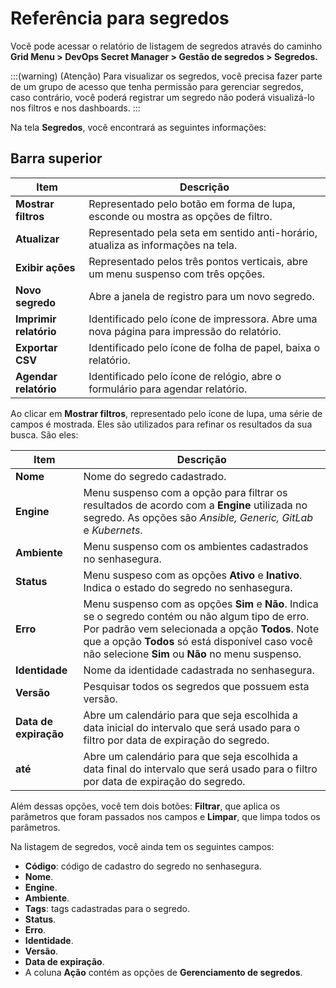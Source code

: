 # Referência para segredos

Você pode acessar o relatório de listagem de segredos através do caminho **Grid Menu > DevOps Secret Manager > Gestão de segredos > Segredos.**

:::(warning) (Atenção)
Para visualizar os segredos, você precisa fazer parte de um grupo de acesso que tenha permissão para gerenciar segredos, caso contrário, você poderá registrar um segredo não poderá visualizá-lo nos filtros e nos dashboards.
:::

Na tela **Segredos**, você encontrará as seguintes informações:

## Barra superior

| Item                          | Descrição                                                                                  |
| ----------------------------- | -------------------------------------------------------------------------------------------- |
| **Mostrar filtros**     | Representado pelo botão em forma de lupa, esconde ou mostra as opções de filtro.          |
| **Atualizar**           | Representado pela seta em sentido anti-horário, atualiza as informações na tela.          |
| **Exibir ações**      | Representado pelos três pontos verticais, abre um menu suspenso com três opções.         |
| **Novo segredo**        | Abre a janela de registro para um novo segredo.                                              |
| **Imprimir relatório** | Identificado pelo ícone de impressora. Abre uma nova página para impressão do relatório. |
| **Exportar CSV**        | Identificado pelo ícone de folha de papel, baixa o relatório.                              |
| **Agendar relatório**  | Identificado pelo ícone de relógio, abre o formulário para agendar relatório.            |

Ao clicar em **Mostrar filtros**, representado pelo ícone de lupa, uma série de campos é mostrada. Eles são utilizados para refinar os resultados da sua busca. São eles:

| Item                          | Descrição                                                                                                                                                                                                                                                                                            |
| ----------------------------- | ------------------------------------------------------------------------------------------------------------------------------------------------------------------------------------------------------------------------------------------------------------------------------------------------------ |
| **Nome**                | Nome do segredo cadastrado.                                                                                                                                                                                                                                                                            |
| **Engine**              | Menu suspenso com a opção para filtrar os resultados de acordo com a **Engine** utilizada no segredo. As opções são *Ansible, Generic, GitLab* e *Kubernets*.                                                                                                                            |
| **Ambiente**            | Menu suspenso com os ambientes cadastrados no senhasegura.                                                                                                                                                                                                                                             |
| **Status**              | Menu suspeso com as opções **Ativo** e **Inativo**. Indica o estado do segredo no senhasegura.                                                                                                                                                                                            |
| **Erro**                | Menu suspenso com as opções **Sim** e **Não**. Indica se o segredo contém ou não algum tipo de erro. Por padrão vem selecionada a opção **Todos**. Note que a opção **Todos** só está disponível caso você não selecione **Sim** ou **Não** no menu suspenso. |
| **Identidade**          | Nome da identidade cadastrada no senhasegura.                                                                                                                                                                                                                                                          |
| **Versão**             | Pesquisar todos os segredos que possuem esta versão.                                                                                                                                                                                                                                                  |
| **Data de expiração** | Abre um calendário para que seja escolhida a data inicial do intervalo que será usado para o filtro por data de expiração do segredo.                                                                                                                                                              |
| **até**                | Abre um calendário para que seja escolhida a data final do intervalo que será usado para o filtro por data de expiração do segredo.                                                                                                                                                                |

Além dessas opções, você tem dois botões: **Filtrar**, que aplica os parâmetros que foram passados nos campos e **Limpar**, que limpa todos os parâmetros.

Na listagem de segredos, você ainda tem os seguintes campos:

* **Código**: código de cadastro do segredo no senhasegura.
* **Nome**.
* **Engine**.
* **Ambiente**.
* **Tags**: tags cadastradas para o segredo.
* **Status**.
* **Erro**.
* **Identidade**.
* **Versão**.
* **Data de expiração**.
* A coluna **Ação** contém as opções de **Gerenciamento de segredos**.